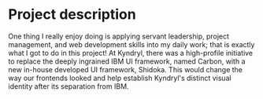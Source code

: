 # Project description
                    
One thing I really enjoy doing is applying servant leadership, project management, and web development skills into my daily work; that is exactly what I got to do in this project! At Kyndryl, there was a high-profile initiative to replace the deeply ingrained IBM UI framework, named Carbon, with a new in-house developed UI framework, Shidoka. This would change the way our frontends looked and help establish Kyndryl's distinct visual identity after its separation from IBM.